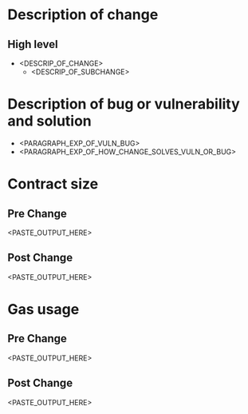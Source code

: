 
<!---
No need to add special tag
src/ & non src/ changes you need the following (that apply):
-->
# Description of change
## High level
* <DESCRIP_OF_CHANGE>
  * <DESCRIP_OF_SUBCHANGE>

<!---
Add the `Status: Needs Auditor Approval` tags
CHANGES IN /SRC DIR:
- renaming (not retyping or resizing) of variables & methods
- reordering and moving of functions in files
- lite moving of functions accross files
- comments

src/ changes you need the following (that apply):
-->

# Description of bug or vulnerability and solution
* <PARAGRAPH_EXP_OF_VULN_BUG>
* <PARAGRAPH_EXP_OF_HOW_CHANGE_SOLVES_VULN_OR_BUG>

# Contract size
## Pre Change
<PASTE_OUTPUT_HERE>
## Post Change
<PASTE_OUTPUT_HERE>

# Gas usage
## Pre Change
<PASTE_OUTPUT_HERE>
## Post Change
<PASTE_OUTPUT_HERE>

